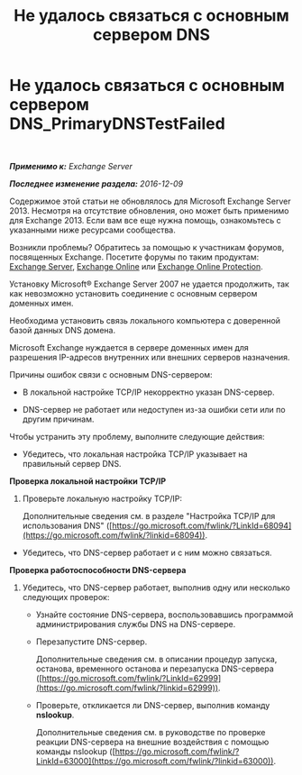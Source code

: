 ﻿---
title: 'Не удалось связаться с основным сервером DNS'
TOCTitle: Не удалось связаться с основным сервером DNS_PrimaryDNSTestFailed
ms:assetid: 5b39cb64-c8f1-4fd3-843b-ecd23f99fe3a
ms:mtpsurl: https://technet.microsoft.com/ru-ru/library/ms.exch.setupreadiness.primarydnstestfailed(v=EXCHG.150)
ms:contentKeyID: 50488286
ms.date: 04/30/2018
mtps_version: v=EXCHG.150
ms.translationtype: HT
---

# Не удалось связаться с основным сервером DNS\_PrimaryDNSTestFailed

 

_**Применимо к:** Exchange Server_

_**Последнее изменение раздела:** 2016-12-09_

Содержимое этой статьи не обновлялось для Microsoft Exchange Server 2013. Несмотря на отсутствие обновления, оно может быть применимо для Exchange 2013. Если вам все еще нужна помощь, ознакомьтесь с указанными ниже ресурсами сообщества.

Возникли проблемы? Обратитесь за помощью к участникам форумов, посвященных Exchange. Посетите форумы по таким продуктам: [Exchange Server](https://go.microsoft.com/fwlink/p/?linkid=60612), [Exchange Online](https://go.microsoft.com/fwlink/p/?linkid=267542) или [Exchange Online Protection](https://go.microsoft.com/fwlink/p/?linkid=285351).

Установку Microsoft® Exchange Server 2007 не удается продолжить, так как невозможно установить соединение с основным сервером доменных имен.

Необходима установить связь локального компьютера с доверенной базой данных DNS домена.

Microsoft Exchange нуждается в сервере доменных имен для разрешения IP-адресов внутренних или внешних серверов назначения.

Причины ошибок связи с основным DNS-сервером:

  - В локальной настройке TCP/IP некорректно указан DNS-сервер.

  - DNS-сервер не работает или недоступен из-за ошибки сети или по другим причинам.

Чтобы устранить эту проблему, выполните следующие действия:

  - Убедитесь, что локальная настройка TCP/IP указывает на правильный сервер DNS.

**Проверка локальной настройки TCP/IP**

1.  Проверьте локальную настройку TCP/IP:
    
    Дополнительные сведения см. в разделе "Настройка TCP/IP для использования DNS" ([https://go.microsoft.com/fwlink/?LinkId=68094](https://go.microsoft.com/fwlink/?linkid=68094)).

<!-- end list -->

  - Убедитесь, что DNS-сервер работает и с ним можно связаться.

**Проверка работоспособности DNS-сервера**

1.  Убедитесь, что DNS-сервер работает, выполнив одну или несколько следующих проверок:
    
      - Узнайте состояние DNS-сервера, воспользовавшись программой администрирования службы DNS на DNS-сервере.
    
      - Перезапустите DNS-сервер.
        
        Дополнительные сведения см. в описании процедур запуска, останова, временного останова и перезапуска DNS-сервера ([https://go.microsoft.com/fwlink/?LinkId=62999](https://go.microsoft.com/fwlink/?linkid=62999)).
    
      - Проверьте, откликается ли DNS-сервер, выполнив команду **nslookup**.
        
        Дополнительные сведения см. в руководстве по проверке реакции DNS-сервера на внешние воздействия с помощью команды nslookup ([https://go.microsoft.com/fwlink/?LinkId=63000](https://go.microsoft.com/fwlink/?linkid=63000)).

